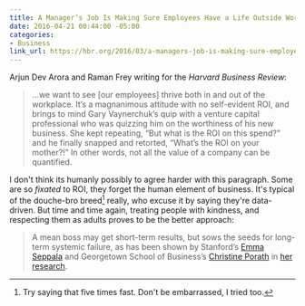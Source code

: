 ```yaml
---
title: A Manager’s Job Is Making Sure Employees Have a Life Outside Work
date: 2016-04-21 00:44:00 -05:00
categories:
- Business
link_url: https://hbr.org/2016/03/a-managers-job-is-making-sure-employees-have-a-life-outside-work
---
```


Arjun Dev Arora and Raman Frey writing for the *Harvard Business Review*:

> …we want to see [our employees] thrive both in and out of the workplace. It’s a magnanimous attitude with no self-evident ROI, and brings to mind Gary Vaynerchuk’s quip with a venture capital professional who was quizzing him on the worthiness of his new business. She kept repeating, “But what is the ROI on this spend?” and he finally snapped and retorted, “What’s the ROI on your mother?!” In other words, not all the value of a company can be quantified.

I don't think its humanly possibly to agree harder with this paragraph. Some are so *fixated* to ROI, they forget the human element of business. It's typical of the douche-bro breed[^1] really, who excuse it by saying they're data-driven. But time and time again, treating people with kindness, and respecting them as adults proves to be the better approach:

[^1]:  Try saying that five times fast. Don't be embarrassed, I tried too.

> A mean boss may get short-term results, but sows the seeds for long-term systemic failure, as has been shown by Stanford’s [Emma Seppala](https://hbr.org/2014/11/the-hard-data-on-being-a-nice-boss) and Georgetown School of Business’s [Christine Porath](https://hbr.org/2013/01/the-price-of-incivility/ar/1) in [her research](http://www.nytimes.com/2015/06/21/opinion/sunday/is-your-boss-mean.html?_r=4).

